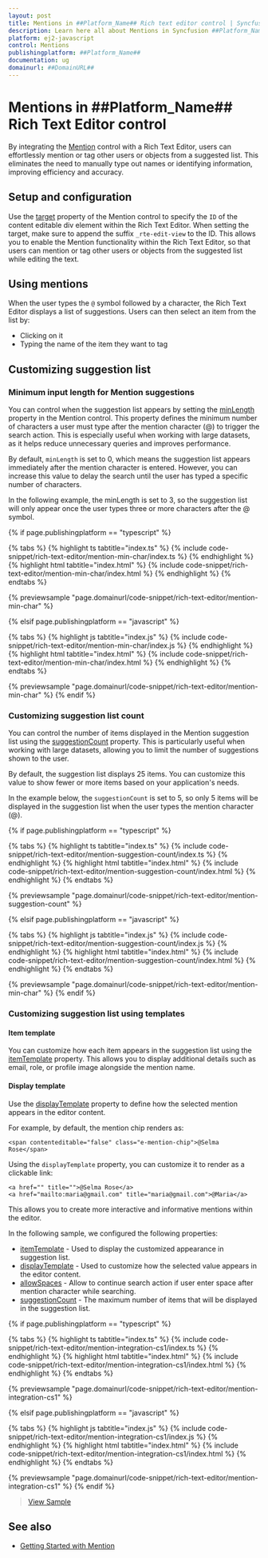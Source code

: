 ```yaml
---
layout: post
title: Mentions in ##Platform_Name## Rich text editor control | Syncfusion
description: Learn here all about Mentions in Syncfusion ##Platform_Name## Rich text editor control of Syncfusion Essential JS 2 and more.
platform: ej2-javascript
control: Mentions
publishingplatform: ##Platform_Name##
documentation: ug
domainurl: ##DomainURL##
---
```


# Mentions in ##Platform_Name## Rich Text Editor control

By integrating the [Mention](https://ej2.syncfusion.com/documentation/mention/getting-started) control with a Rich Text Editor, users can effortlessly mention or tag other users or objects from a suggested list. This eliminates the need to manually type out names or identifying information, improving efficiency and accuracy.

## Setup and configuration

Use the [target](https://ej2.syncfusion.com/documentation/api/mention/#target) property of the Mention control to specify the `ID` of the content editable div element within the Rich Text Editor. When setting the target, make sure to append the suffix `_rte-edit-view` to the ID. This allows you to enable the Mention functionality within the Rich Text Editor, so that users can mention or tag other users or objects from the suggested list while editing the text.

## Using mentions

When the user types the `@` symbol followed by a character, the Rich Text Editor displays a list of suggestions. Users can then select an item from the list by:

* Clicking on it
* Typing the name of the item they want to tag

## Customizing suggestion list 

### Minimum input length for Mention suggestions

You can control when the suggestion list appears by setting the [minLength](https://ej2.syncfusion.com/documentation/api/mention/#minlength) property in the Mention control. This property defines the minimum number of characters a user must type after the mention character (@) to trigger the search action. This is especially useful when working with large datasets, as it helps reduce unnecessary queries and improves performance.

By default, `minLength` is set to 0, which means the suggestion list appears immediately after the mention character is entered. However, you can increase this value to delay the search until the user has typed a specific number of characters.

In the following example, the minLength is set to 3, so the suggestion list will only appear once the user types three or more characters after the @ symbol.

{% if page.publishingplatform == "typescript" %}

{% tabs %}
{% highlight ts tabtitle="index.ts" %}
{% include code-snippet/rich-text-editor/mention-min-char/index.ts %}
{% endhighlight %}
{% highlight html tabtitle="index.html" %}
{% include code-snippet/rich-text-editor/mention-min-char/index.html %}
{% endhighlight %}
{% endtabs %}
        
{% previewsample "page.domainurl/code-snippet/rich-text-editor/mention-min-char" %}

{% elsif page.publishingplatform == "javascript" %}

{% tabs %}
{% highlight js tabtitle="index.js" %}
{% include code-snippet/rich-text-editor/mention-min-char/index.js %}
{% endhighlight %}
{% highlight html tabtitle="index.html" %}
{% include code-snippet/rich-text-editor/mention-min-char/index.html %}
{% endhighlight %}
{% endtabs %}

{% previewsample "page.domainurl/code-snippet/rich-text-editor/mention-min-char" %}
{% endif %}

### Customizing suggestion list count

You can control the number of items displayed in the Mention suggestion list using the [suggestionCount](https://ej2.syncfusion.com/documentation/api/mention/#suggestioncount) property. This is particularly useful when working with large datasets, allowing you to limit the number of suggestions shown to the user.

By default, the suggestion list displays 25 items. You can customize this value to show fewer or more items based on your application's needs.

In the example below, the `suggestionCount` is set to 5, so only 5 items will be displayed in the suggestion list when the user types the mention character (@).

{% if page.publishingplatform == "typescript" %}

{% tabs %}
{% highlight ts tabtitle="index.ts" %}
{% include code-snippet/rich-text-editor/mention-suggestion-count/index.ts %}
{% endhighlight %}
{% highlight html tabtitle="index.html" %}
{% include code-snippet/rich-text-editor/mention-suggestion-count/index.html %}
{% endhighlight %}
{% endtabs %}
        
{% previewsample "page.domainurl/code-snippet/rich-text-editor/mention-suggestion-count" %}

{% elsif page.publishingplatform == "javascript" %}

{% tabs %}
{% highlight js tabtitle="index.js" %}
{% include code-snippet/rich-text-editor/mention-suggestion-count/index.js %}
{% endhighlight %}
{% highlight html tabtitle="index.html" %}
{% include code-snippet/rich-text-editor/mention-suggestion-count/index.html %}
{% endhighlight %}
{% endtabs %}

{% previewsample "page.domainurl/code-snippet/rich-text-editor/mention-min-char" %}
{% endif %}

### Customizing suggestion list using templates

#### Item template

You can customize how each item appears in the suggestion list using the [itemTemplate](https://ej2.syncfusion.com/documentation/api/mention/#itemtemplate) property. This allows you to display additional details such as email, role, or profile image alongside the mention name.

#### Display template 

Use the [displayTemplate](https://ej2.syncfusion.com/documentation/api/mention/#displaytemplate) property to define how the selected mention appears in the editor content.

For example, by default, the mention chip renders as:

```
<span contenteditable="false" class="e-mention-chip">@Selma Rose</span>

```

Using the `displayTemplate` property, you can customize it to render as a clickable link:

```
<a href="" title="">@Selma Rose</a>
<a href="mailto:maria@gmail.com" title="maria@gmail.com">@Maria</a>
```

This allows you to create more interactive and informative mentions within the editor.

In the following sample, we configured the following properties:

* [itemTemplate](https://ej2.syncfusion.com/documentation/api/mention/#itemtemplate) - Used to display the customized appearance in suggestion list.
* [displayTemplate](https://ej2.syncfusion.com/documentation/api/mention/#displaytemplate) - Used to customize how the selected value appears in the editor content.
* [allowSpaces](https://ej2.syncfusion.com/documentation/api/mention/#allowspaces) - Allow to continue search action if user enter space after mention character while searching.
* [suggestionCount](https://ej2.syncfusion.com/documentation/api/mention/#suggestioncount) - The maximum number of items that will be displayed in the suggestion list.

{% if page.publishingplatform == "typescript" %}

{% tabs %}
{% highlight ts tabtitle="index.ts" %}
{% include code-snippet/rich-text-editor/mention-integration-cs1/index.ts %}
{% endhighlight %}
{% highlight html tabtitle="index.html" %}
{% include code-snippet/rich-text-editor/mention-integration-cs1/index.html %}
{% endhighlight %}
{% endtabs %}
        
{% previewsample "page.domainurl/code-snippet/rich-text-editor/mention-integration-cs1" %}

{% elsif page.publishingplatform == "javascript" %}

{% tabs %}
{% highlight js tabtitle="index.js" %}
{% include code-snippet/rich-text-editor/mention-integration-cs1/index.js %}
{% endhighlight %}
{% highlight html tabtitle="index.html" %}
{% include code-snippet/rich-text-editor/mention-integration-cs1/index.html %}
{% endhighlight %}
{% endtabs %}

{% previewsample "page.domainurl/code-snippet/rich-text-editor/mention-integration-cs1" %}
{% endif %}

> [View Sample](https://ej2.syncfusion.com/demos/#/bootstrap5/rich-text-editor/mention-integration.html)

## See also

* [Getting Started with Mention](https://ej2.syncfusion.com/documentation/mention/getting-started)